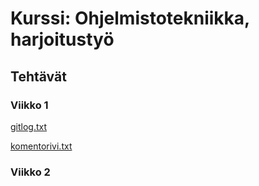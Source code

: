 # Kurssi: Ohjelmistotekniikka, harjoitustyö
## Tehtävät
### Viikko 1

[gitlog.txt](https://github.com/Gudkat/ot-harjoitustyo/blob/master/gitlog.txt) 

[komentorivi.txt](https://github.com/Gudkat/ot-harjoitustyo/blob/master/komentorivi.txt)

### Viikko 2

